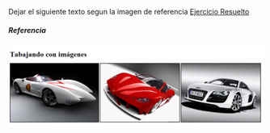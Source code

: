 Dejar el siguiente texto segun la imagen de referencia
[Ejercicio Resuelto](https://fom78.github.io/DW-FRONT-END-2021/clase02/)

<h5 align="left">Referencia</h5>
<img align="center"  width="800px" src="https://github.com/fom78/DW-FRONT-END-2021/blob/main/clase02/referencia1.jpg" />
